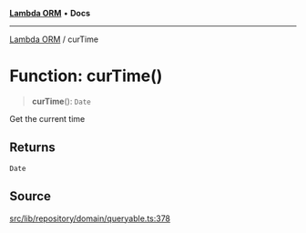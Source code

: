 [**Lambda ORM**](../README.md) • **Docs**

***

[Lambda ORM](../README.md) / curTime

# Function: curTime()

> **curTime**(): `Date`

Get the current time

## Returns

`Date`

## Source

[src/lib/repository/domain/queryable.ts:378](https://github.com/lambda-orm/lambdaorm-base/blob/f5bdfd5d7ef4bf9d8223ee81080c8ed65a6bb693/src/lib/repository/domain/queryable.ts#L378)
